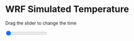 <h1>WRF Simulated Temperature</h1>
<p>Drag the slider to change the time</p>

<div class="slidecontainer">
<input oninput='setImage(this)' class="slider" type="range" min="0" max="37" value="0" step="1" />
<img id='img'/>
</div>

<script>
var img = document.getElementById('img');
var img_array = ['/assets/images/wrf/t_wrfout_d01_2020-03-07_12:00:00.png',
'/assets/images/wrf/t_wrfout_d01_2020-03-07_13:00:00.png',
'/assets/images/wrf/t_wrfout_d01_2020-03-07_14:00:00.png',
'/assets/images/wrf/t_wrfout_d01_2020-03-07_15:00:00.png',
'/assets/images/wrf/t_wrfout_d01_2020-03-07_16:00:00.png',
'/assets/images/wrf/t_wrfout_d01_2020-03-07_17:00:00.png',
'/assets/images/wrf/t_wrfout_d01_2020-03-07_18:00:00.png',
'/assets/images/wrf/t_wrfout_d01_2020-03-07_19:00:00.png',
'/assets/images/wrf/t_wrfout_d01_2020-03-07_20:00:00.png',
'/assets/images/wrf/t_wrfout_d01_2020-03-07_21:00:00.png',
'/assets/images/wrf/t_wrfout_d01_2020-03-07_22:00:00.png',
'/assets/images/wrf/t_wrfout_d01_2020-03-07_23:00:00.png',
'/assets/images/wrf/t_wrfout_d01_2020-03-08_00:00:00.png',
'/assets/images/wrf/t_wrfout_d01_2020-03-08_01:00:00.png',
'/assets/images/wrf/t_wrfout_d01_2020-03-08_02:00:00.png',
'/assets/images/wrf/t_wrfout_d01_2020-03-08_03:00:00.png',
'/assets/images/wrf/t_wrfout_d01_2020-03-08_04:00:00.png',
'/assets/images/wrf/t_wrfout_d01_2020-03-08_05:00:00.png',
'/assets/images/wrf/t_wrfout_d01_2020-03-08_06:00:00.png',
'/assets/images/wrf/t_wrfout_d01_2020-03-08_07:00:00.png',
'/assets/images/wrf/t_wrfout_d01_2020-03-08_08:00:00.png',
'/assets/images/wrf/t_wrfout_d01_2020-03-08_09:00:00.png',
'/assets/images/wrf/t_wrfout_d01_2020-03-08_10:00:00.png',
'/assets/images/wrf/t_wrfout_d01_2020-03-08_11:00:00.png',
'/assets/images/wrf/t_wrfout_d01_2020-03-08_12:00:00.png',
'/assets/images/wrf/t_wrfout_d01_2020-03-08_13:00:00.png',
'/assets/images/wrf/t_wrfout_d01_2020-03-08_14:00:00.png',
'/assets/images/wrf/t_wrfout_d01_2020-03-08_15:00:00.png',
'/assets/images/wrf/t_wrfout_d01_2020-03-08_16:00:00.png',
'/assets/images/wrf/t_wrfout_d01_2020-03-08_17:00:00.png',
'/assets/images/wrf/t_wrfout_d01_2020-03-08_18:00:00.png',
'/assets/images/wrf/t_wrfout_d01_2020-03-08_19:00:00.png',
'/assets/images/wrf/t_wrfout_d01_2020-03-08_20:00:00.png',
'/assets/images/wrf/t_wrfout_d01_2020-03-08_21:00:00.png',
'/assets/images/wrf/t_wrfout_d01_2020-03-08_22:00:00.png',
'/assets/images/wrf/t_wrfout_d01_2020-03-08_23:00:00.png',
'/assets/images/wrf/t_wrfout_d01_2020-03-09_00:00:00.png',];
function setImage(obj)
{
        var value = obj.value;
        img.src = img_array[value];

}
</script>
